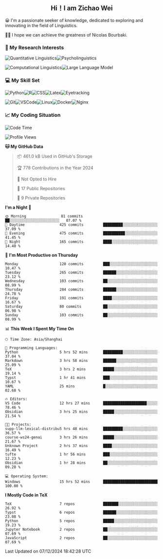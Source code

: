 

## <div align="center">Hi！I am Zichao Wei</div>

😀 I'm a passionate seeker of knowledge, dedicated to exploring and innovating in the field of Linguistics.

🙋‍♂️ I hope we can achieve the greatness of Nicolas Bourbaki.

### 🔬 My Research Interests

![Quantitative Linguistics](https://img.shields.io/badge/Quantitative%20Linguistics-%230072CC.svg?&style=for-the-badge&logo=appveyor&logoColor=white)![Psycholinguistics](https://img.shields.io/badge/Psycholinguistics-%2301a3a1.svg?&style=for-the-badge&logo=AWS%20Amplify&logoColor=white)

![Computational Linguistics](https://img.shields.io/badge/Computational%20Linguistics-%231877F2.svg?&style=for-the-badge&logo=Markdown&logoColor=white)![Large Language Model](https://img.shields.io/badge/Large%20Language%20Model-%23F76300.svg?&style=for-the-badge&logo=Android&logoColor=white)

### 💻 My Skill Set

![Python](https://img.shields.io/badge/Python-%2314354C.svg?style=for-the-badge&logo=python&logoColor=white&color=2AB3E3)![R](https://img.shields.io/badge/-R-276DC3?style=for-the-badge&logo=r&logoColor=white)![CSS](https://img.shields.io/badge/-CSS-1572B6?style=for-the-badge&logo=css3&logoColor=white)![Latex](https://img.shields.io/badge/-Latex-008080?style=for-the-badge&logo=latex&logoColor=white)![Eyetracking](https://img.shields.io/badge/Eyetracking-%230078D6?style=for-the-badge&logo=SearXNG&logoColor=#3050FF)

![Git](https://img.shields.io/badge/-Git-F05032?style=for-the-badge&logo=git&logoColor=white)![VSCode](https://img.shields.io/badge/-VSCode-007ACC?style=for-the-badge&logo=visual-studio-code&logoColor=white)![Linux](https://img.shields.io/badge/-Linux-FCC624?style=for-the-badge&logo=linux&logoColor=black)![Docker](https://img.shields.io/badge/-Docker-2496ED?style=for-the-badge&logo=docker&logoColor=white)![Nginx](https://img.shields.io/badge/-Nginx-009639?style=for-the-badge&logo=nginx&logoColor=white)

### 📈 My Coding Situation

<!--START_SECTION:waka-->
![Code Time](http://img.shields.io/badge/Code%20Time-374%20hrs%204%20mins-blue)

![Profile Views](http://img.shields.io/badge/Profile%20Views-0-blue)

**🐱 My GitHub Data** 

> 📦 461.0 kB Used in GitHub's Storage 
 > 
> 🏆 778 Contributions in the Year 2024
 > 
> 🚫 Not Opted to Hire
 > 
> 📜 17 Public Repositories 
 > 
> 🔑 9 Private Repositories 
 > 
**I'm a Night 🦉** 

```text
🌞 Morning                81 commits          ██░░░░░░░░░░░░░░░░░░░░░░░   07.07 % 
🌆 Daytime                425 commits         █████████░░░░░░░░░░░░░░░░   37.09 % 
🌃 Evening                475 commits         ██████████░░░░░░░░░░░░░░░   41.45 % 
🌙 Night                  165 commits         ████░░░░░░░░░░░░░░░░░░░░░   14.40 % 
```
📅 **I'm Most Productive on Thursday** 

```text
Monday                   120 commits         ███░░░░░░░░░░░░░░░░░░░░░░   10.47 % 
Tuesday                  265 commits         ██████░░░░░░░░░░░░░░░░░░░   23.12 % 
Wednesday                103 commits         ██░░░░░░░░░░░░░░░░░░░░░░░   08.99 % 
Thursday                 284 commits         ██████░░░░░░░░░░░░░░░░░░░   24.78 % 
Friday                   191 commits         ████░░░░░░░░░░░░░░░░░░░░░   16.67 % 
Saturday                 80 commits          ██░░░░░░░░░░░░░░░░░░░░░░░   06.98 % 
Sunday                   103 commits         ██░░░░░░░░░░░░░░░░░░░░░░░   08.99 % 
```


📊 **This Week I Spent My Time On** 

```text
🕑︎ Time Zone: Asia/Shanghai

💬 Programming Languages: 
Python                   5 hrs 52 mins       █████████░░░░░░░░░░░░░░░░   37.04 % 
Markdown                 3 hrs 58 mins       ██████░░░░░░░░░░░░░░░░░░░   25.09 % 
TeX                      3 hrs 2 mins        █████░░░░░░░░░░░░░░░░░░░░   19.14 % 
Typst                    1 hr 41 mins        ███░░░░░░░░░░░░░░░░░░░░░░   10.67 % 
YAML                     25 mins             █░░░░░░░░░░░░░░░░░░░░░░░░   02.68 % 

🔥 Editors: 
VS Code                  12 hrs 27 mins      ████████████████████░░░░░   78.46 % 
Obsidian                 3 hrs 25 mins       █████░░░░░░░░░░░░░░░░░░░░   21.54 % 

🐱‍💻 Projects: 
supp-llm-lexical-distribu5 hrs 48 mins       █████████░░░░░░░░░░░░░░░░   36.57 % 
course-ws24-genai        3 hrs 26 mins       █████░░░░░░░░░░░░░░░░░░░░   21.67 % 
Unknown Project          2 hrs 37 mins       ████░░░░░░░░░░░░░░░░░░░░░   16.49 % 
tufte                    1 hr 56 mins        ███░░░░░░░░░░░░░░░░░░░░░░   12.23 % 
Obsidian                 1 hr 28 mins        ██░░░░░░░░░░░░░░░░░░░░░░░   09.28 % 

💻 Operating System: 
Windows                  15 hrs 52 mins      █████████████████████████   100.00 % 
```

**I Mostly Code in TeX** 

```text
TeX                      7 repos             ███████░░░░░░░░░░░░░░░░░░   26.92 % 
Typst                    6 repos             ██████░░░░░░░░░░░░░░░░░░░   23.08 % 
Python                   5 repos             █████░░░░░░░░░░░░░░░░░░░░   19.23 % 
Jupyter Notebook         2 repos             ██░░░░░░░░░░░░░░░░░░░░░░░   07.69 % 
JavaScript               2 repos             ██░░░░░░░░░░░░░░░░░░░░░░░   07.69 % 
```




 Last Updated on 07/12/2024 18:42:28 UTC
<!--END_SECTION:waka-->
